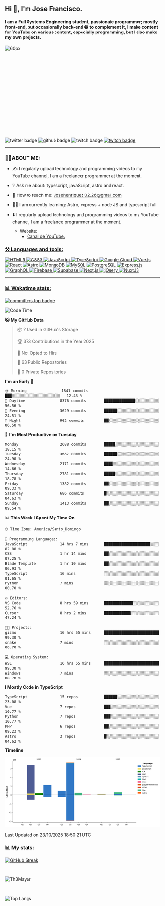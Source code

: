 ## Hi 👋, I'm Jose Francisco.

#### I am a Full Systems Engineering student, passionate programmer; mostly front-end, but occasionally back-end 😁 to complement it, I make content for YouTube on various content, especially programming, but I also make my own projects. 

<div style="width:50%;height:0;padding-bottom:56%;position:relative;">
  <img src="https://media.giphy.com/media/bAQH7WXKqtIBrPs7sR/giphy.gif" alt="60px" witdh="100px" height="80px">
 </div>
 <br>
 <div id="badges" align="left">
    <img src="https://img.shields.io/twitter/follow/G4Henriquez?color=%23298AC1&style=for-the-badge" alt="twitter badge" />
    <img src="https://img.shields.io/github/followers/Th3Mayar?style=for-the-badge" alt="github badge" />
    <img src="https://img.shields.io/twitch/status/th3mayar?color=%232A8DC6&style=for-the-badge" alt="twitch badge" />
    <a href="https://www.linkedin.com/in/jose-fhenr%C3%ADquez/"><img src="https://content.linkedin.com/content/dam/brand/site/img/logo/logo-tm.png" alt="twitch badge" witdh="60" height="28"/></a>
</div>

***

### 👨‍💻ABOUT ME:
+ ✍️ I regularly upload technology and programming videos to my YouTube channel, I am a freelancer programmer at the moment.

+ ❔ Ask me about: typescript, javaScript, astro and react.

+ 📧 How to reach me: Josehenriquez.02.26@gmail.com

+ 👨‍🎓 I am currently learning: Astro, express + node JS and typescript full

+ ⬇️ I regularly upload technology and programming videos to my YouTube channel, I am a freelance programmer at the moment.
  + Website: <ul><li><a href="https://www.youtube.com/channel/UCIK-txT4Zggh55NVEHgzaKQ">Canal de YouTube.</li></ul>

### ⚒️ Languages and tools:
<div align="left">

  ![HTML5](https://img.shields.io/badge/html5-%23E34F26.svg?style=for-the-badge&logo=html5&logoColor=white)
  ![CSS3](https://img.shields.io/badge/css3-%231572B6.svg?style=for-the-badge&logo=css3&logoColor=white)
  ![JavaScript](https://img.shields.io/badge/javascript-%23F7DF1E.svg?style=for-the-badge&logo=javascript&logoColor=black)
  ![TypeScript](https://img.shields.io/badge/typescript-%23007ACC.svg?style=for-the-badge&logo=typescript&logoColor=white)
  ![Google Cloud](https://img.shields.io/badge/Google_Cloud-%234285F4.svg?style=for-the-badge&logo=google-cloud&logoColor=white)
  ![Vue.js](https://img.shields.io/badge/vuejs-%2335495e.svg?style=for-the-badge&logo=vue.js&logoColor=%234FC08D)
  ![React](https://img.shields.io/badge/react-%2320232a.svg?style=for-the-badge&logo=react&logoColor=%2361DAFB)
  ![Astro](https://img.shields.io/badge/astro-%23FF5D01.svg?style=for-the-badge&logo=astro&logoColor=white)
  ![MongoDB](https://img.shields.io/badge/mongodb-%2347A248.svg?style=for-the-badge&logo=mongodb&logoColor=white)
  ![MySQL](https://img.shields.io/badge/mysql-%2300f.svg?style=for-the-badge&logo=mysql&logoColor=white)
  ![PostgreSQL](https://img.shields.io/badge/postgresql-%23336791.svg?style=for-the-badge&logo=postgresql&logoColor=white)
  ![Express.js](https://img.shields.io/badge/express.js-%23404d59.svg?style=for-the-badge&logo=express&logoColor=%2361DAFB)
  ![GraphQL](https://img.shields.io/badge/graphql-%23E10098.svg?style=for-the-badge&logo=graphql&logoColor=white)
  ![Firebase](https://img.shields.io/badge/firebase-%23039BE5.svg?style=for-the-badge&logo=firebase)
  ![Supabase](https://img.shields.io/badge/supabase-%23000000.svg?style=for-the-badge&logo=supabase&logoColor=3ECF8E)
  ![Next.js](https://img.shields.io/badge/next.js-%23000000.svg?style=for-the-badge&logo=next.js&logoColor=white)
  ![jQuery](https://img.shields.io/badge/jquery-%230769AD.svg?style=for-the-badge&logo=jquery&logoColor=white)
  ![NuxtJS](https://img.shields.io/badge/nuxtjs-%2300DC82.svg?style=for-the-badge&logo=nuxtdotjs&logoColor=white)
</div>

***

### 📊 Wakatime stats:
[![committers.top badge](https://user-badge.committers.top/dominican_republic/Th3Mayar.svg)](https://user-badge.committers.top/dominican_republic/Th3Mayar)
<!--START_SECTION:waka-->
![Code Time](http://img.shields.io/badge/Code%20Time-2%2C703%20hrs%2012%20mins-blue)

**🐱 My GitHub Data** 

> 📦 ? Used in GitHub's Storage 
 > 
> 🏆 373 Contributions in the Year 2025
 > 
> 🚫 Not Opted to Hire
 > 
> 📜 63 Public Repositories 
 > 
> 🔑 0 Private Repositories 
 > 
**I'm an Early 🐤** 

```text
🌞 Morning                1841 commits        ███░░░░░░░░░░░░░░░░░░░░░░   12.43 % 
🌆 Daytime                8376 commits        ██████████████░░░░░░░░░░░   56.56 % 
🌃 Evening                3629 commits        ██████░░░░░░░░░░░░░░░░░░░   24.51 % 
🌙 Night                  962 commits         ██░░░░░░░░░░░░░░░░░░░░░░░   06.50 % 
```
📅 **I'm Most Productive on Tuesday** 

```text
Monday                   2688 commits        █████░░░░░░░░░░░░░░░░░░░░   18.15 % 
Tuesday                  3687 commits        ██████░░░░░░░░░░░░░░░░░░░   24.90 % 
Wednesday                2171 commits        ████░░░░░░░░░░░░░░░░░░░░░   14.66 % 
Thursday                 2781 commits        █████░░░░░░░░░░░░░░░░░░░░   18.78 % 
Friday                   1382 commits        ██░░░░░░░░░░░░░░░░░░░░░░░   09.33 % 
Saturday                 686 commits         █░░░░░░░░░░░░░░░░░░░░░░░░   04.63 % 
Sunday                   1413 commits        ██░░░░░░░░░░░░░░░░░░░░░░░   09.54 % 
```


📊 **This Week I Spent My Time On** 

```text
🕑︎ Time Zone: America/Santo_Domingo

💬 Programming Languages: 
JavaScript               14 hrs 7 mins       █████████████████████░░░░   82.88 % 
CSS                      1 hr 14 mins        ██░░░░░░░░░░░░░░░░░░░░░░░   07.25 % 
Blade Template           1 hr 10 mins        ██░░░░░░░░░░░░░░░░░░░░░░░   06.93 % 
TypeScript               16 mins             ░░░░░░░░░░░░░░░░░░░░░░░░░   01.65 % 
Python                   7 mins              ░░░░░░░░░░░░░░░░░░░░░░░░░   00.70 % 

🔥 Editors: 
VS Code                  8 hrs 59 mins       █████████████░░░░░░░░░░░░   52.76 % 
Cursor                   8 hrs 2 mins        ████████████░░░░░░░░░░░░░   47.24 % 

🐱‍💻 Projects: 
gizmo                    16 hrs 55 mins      █████████████████████████   99.30 % 
snake                    7 mins              ░░░░░░░░░░░░░░░░░░░░░░░░░   00.70 % 

💻 Operating System: 
WSL                      16 hrs 55 mins      █████████████████████████   99.30 % 
Windows                  7 mins              ░░░░░░░░░░░░░░░░░░░░░░░░░   00.70 % 
```

**I Mostly Code in TypeScript** 

```text
TypeScript               15 repos            ██████░░░░░░░░░░░░░░░░░░░   23.08 % 
Vue                      7 repos             ███░░░░░░░░░░░░░░░░░░░░░░   10.77 % 
Python                   7 repos             ███░░░░░░░░░░░░░░░░░░░░░░   10.77 % 
PHP                      6 repos             ██░░░░░░░░░░░░░░░░░░░░░░░   09.23 % 
Astro                    3 repos             █░░░░░░░░░░░░░░░░░░░░░░░░   04.62 % 
```



**Timeline**

![Lines of Code chart](https://raw.githubusercontent.com/Th3Mayar/Th3Mayar/main/assets/bar_graph.png)


 Last Updated on 23/10/2025 18:50:21 UTC
<!--END_SECTION:waka-->

### 📊 My stats:

[![GitHub Streak](https://streak-stats.demolab.com/?user=Th3Mayar&theme=dark)](https://git.io/streak-stats)

<br>

![Th3Mayar](https://github-readme-stats.vercel.app/api?username=th3mayar&show_icons=true&theme=dark&show=reviews,discussions_started,discussions_answered,prs_merged,prs_merged_percentage)

<br>

![Top Langs](https://github-readme-stats.vercel.app/api/top-langs/?username=Th3Mayar&layout=compact&theme=dark)
